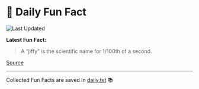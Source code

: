 # 🌟 Daily Fun Fact

![Last Updated](https://img.shields.io/badge/Last_Updated-2025_10_27-blue?style=flat-square)

**Latest Fun Fact:**

> A “jiffy” is the scientific name for 1/100th of a second.

[Source](https://www.djtech.net/humor/shorty_useless_facts.htm)

---

Collected Fun Facts are saved in [daily.txt](daily.txt) 📚
